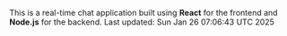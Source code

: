 This is a real-time chat application built using **React** for the frontend and **Node.js** for the backend.
Last updated: Sun Jan 26 07:06:43 UTC 2025
